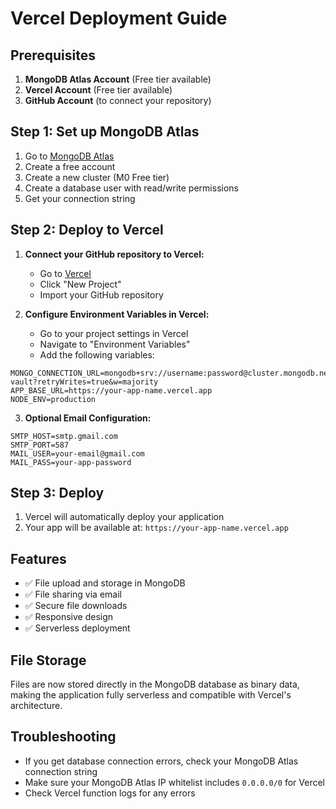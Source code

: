 # Vercel Deployment Guide

## Prerequisites

1. **MongoDB Atlas Account** (Free tier available)
2. **Vercel Account** (Free tier available)
3. **GitHub Account** (to connect your repository)

## Step 1: Set up MongoDB Atlas

1. Go to [MongoDB Atlas](https://www.mongodb.com/atlas)
2. Create a free account
3. Create a new cluster (M0 Free tier)
4. Create a database user with read/write permissions
5. Get your connection string

## Step 2: Deploy to Vercel

1. **Connect your GitHub repository to Vercel:**
   - Go to [Vercel](https://vercel.com)
   - Click "New Project"
   - Import your GitHub repository

2. **Configure Environment Variables in Vercel:**
   - Go to your project settings in Vercel
   - Navigate to "Environment Variables"
   - Add the following variables:

```
MONGO_CONNECTION_URL=mongodb+srv://username:password@cluster.mongodb.net/colab-vault?retryWrites=true&w=majority
APP_BASE_URL=https://your-app-name.vercel.app
NODE_ENV=production
```

3. **Optional Email Configuration:**
```
SMTP_HOST=smtp.gmail.com
SMTP_PORT=587
MAIL_USER=your-email@gmail.com
MAIL_PASS=your-app-password
```

## Step 3: Deploy

1. Vercel will automatically deploy your application
2. Your app will be available at: `https://your-app-name.vercel.app`

## Features

- ✅ File upload and storage in MongoDB
- ✅ File sharing via email
- ✅ Secure file downloads
- ✅ Responsive design
- ✅ Serverless deployment

## File Storage

Files are now stored directly in the MongoDB database as binary data, making the application fully serverless and compatible with Vercel's architecture.

## Troubleshooting

- If you get database connection errors, check your MongoDB Atlas connection string
- Make sure your MongoDB Atlas IP whitelist includes `0.0.0.0/0` for Vercel
- Check Vercel function logs for any errors
